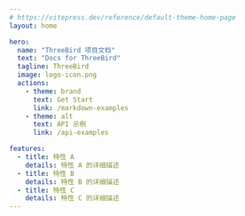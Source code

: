 ```yaml
---
# https://vitepress.dev/reference/default-theme-home-page
layout: home

hero:
  name: "ThreeBird 项目文档"
  text: "Docs for ThreeBird"
  tagline: ThreeBird
  image: logo-icon.png
  actions:
    - theme: brand
      text: Get Start
      link: /markdown-examples
    - theme: alt
      text: API 示例
      link: /api-examples

features:
  - title: 特性 A
    details: 特性 A 的详细描述
  - title: 特性 B
    details: 特性 B 的详细描述
  - title: 特性 C
    details: 特性 C 的详细描述
---
```


<script setup>
import { onMounted } from 'vue';
import { fetchVersion } from './.vitepress/utils/fetchVersion.ts';

onMounted(() => {
  fetchVersion()
})
</script>